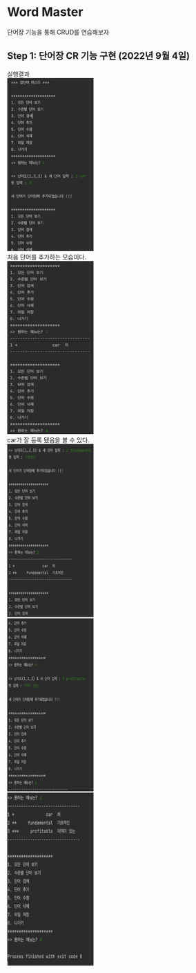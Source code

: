 # Word Master
단어장 기능을 통해 CRUD를 연습해보자
## Step 1: 단어장 CR 기능 구현 (2022년 9월 4일)

실행결과 </br>
<img src = 'https://github.com/muyaho-universe/WordMaster/blob/master/screenshot/CR0.png?raw=true' width = "200" height = "400"> </br>
처음 단어를 추가하는 모습이다. </br>
<img src = 'https://github.com/muyaho-universe/WordMaster/blob/master/screenshot/CR1.png?raw=true' width = "200" height = "400"> </br>
car가 잘 등록 됐음을 볼 수 있다. </br>
<img src = 'https://github.com/muyaho-universe/WordMaster/blob/master/screenshot/CR2.png?raw=true' width = "200" height = "400"> </br>
<img src = 'https://github.com/muyaho-universe/WordMaster/blob/master/screenshot/CR3.png?raw=true' width = "200" height = "400"> </br>
<img src = 'https://github.com/muyaho-universe/WordMaster/blob/master/screenshot/CR4.png?raw=true' width = "200" height = "400"> </br>
